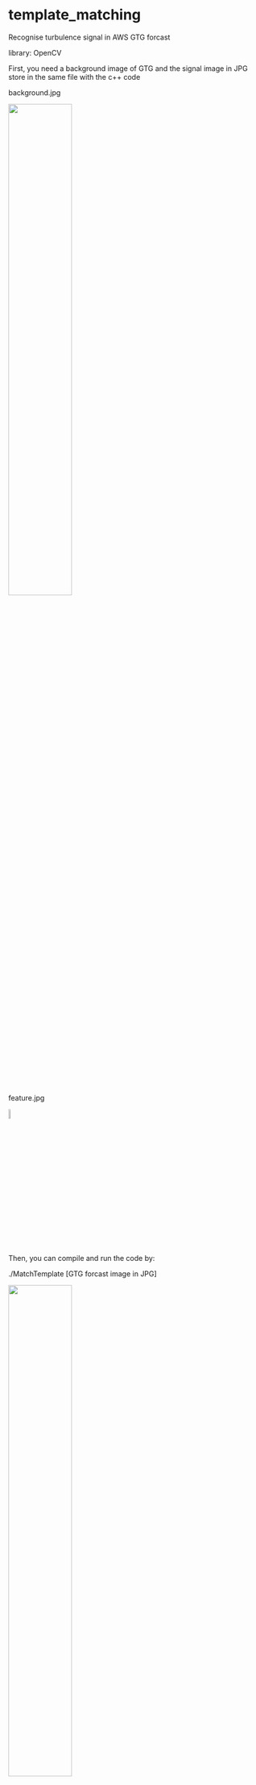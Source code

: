 # template_matching
Recognise turbulence signal in AWS GTG forcast

library: OpenCV

First, you need a background image of GTG and the signal image in JPG store in the same file with the c++ code

background.jpg

<img src="https://github.com/caraaaaa/template_matching/blob/master/images/background.jpg" width="50%" height="50%">

feature.jpg

<img src="https://github.com/caraaaaa/template_matching/blob/master/images/feature.jpg" width="7%" height="7%">

Then, you can compile and run the code by:

./MatchTemplate [GTG forcast image in JPG]

<img src="https://github.com/caraaaaa/template_matching/blob/master/images/sample.jpg" width="50%" height="50%">


**Inside code**

1. Invert color of the input image and the background image
<img src="https://github.com/caraaaaa/template_matching/blob/master/images/converted.jpg" width="80%" height="80%">

2. Subtract pixel of the input image from the backgroun image. Invert the input image back to original color
<img src="https://github.com/caraaaaa/template_matching/blob/master/images/Filtered.jpg" width="50%" height="50%">

3. Perform matchTemplate and mark the identified signal
<img src="https://github.com/caraaaaa/template_matching/blob/master/images/Result.jpg" width="50%" height="50%">
